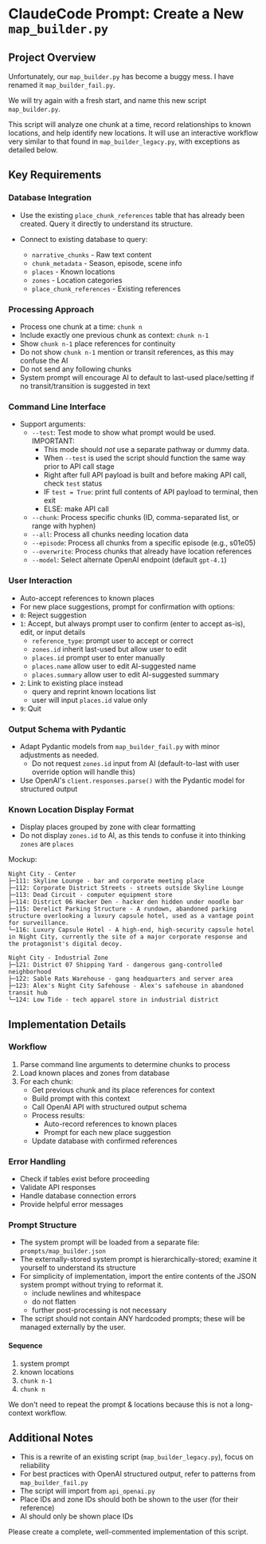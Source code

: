 # ClaudeCode Prompt: Create a New `map_builder.py`

## Project Overview
Unfortunately, our `map_builder.py` has become a buggy mess. I have renamed it `map_builder_fail.py`.

We will try again with a fresh start, and name this new script `map_builder.py`.

This script will analyze one chunk at a time, record relationships to known locations, and help identify new locations. It will use an interactive workflow very similar to that found in `map_builder_legacy.py`, with exceptions as detailed below.

## Key Requirements

### Database Integration
- Use the existing `place_chunk_references` table that has already been created. Query it directly to understand its structure.

- Connect to existing database to query:
  - `narrative_chunks` - Raw text content
  - `chunk_metadata` - Season, episode, scene info
  - `places` - Known locations
  - `zones` - Location categories
  - `place_chunk_references` - Existing references

### Processing Approach
- Process one chunk at a time: `chunk n`
- Include exactly one previous chunk as context: `chunk n-1`
- Show `chunk n-1` place references for continuity
- Do not show `chunk n-1` mention or transit references, as this may confuse the AI
- Do not send any following chunks
- System prompt will encourage AI to default to last-used place/setting if no transit/transition is suggested in text

### Command Line Interface
- Support arguments:
  - `--test`: Test mode to show what prompt would be used. IMPORTANT:
    - This mode should *not* use a separate pathway or dummy data.
    - When `--test` is used the script should function the same way prior to API call stage
    - Right after full API payload is built and before making API call, check `test` status
    - IF `test = True`: print full contents of API payload to terminal, then exit
    - ELSE: make API call
  - `--chunk`: Process specific chunks (ID, comma-separated list, or range with hyphen)
  - `--all`: Process all chunks needing location data
  - `--episode`: Process all chunks from a specific episode (e.g., s01e05)
  - `--overwrite`: Process chunks that already have location references
  - `--model`: Select alternate OpenAI endpoint (default `gpt-4.1`)

### User Interaction
- Auto-accept references to known places
- For new place suggestions, prompt for confirmation with options:
- `0`: Reject suggestion
- `1`: Accept, but always prompt user to confirm (enter to accept as-is), edit, or input details
	- `reference_type`: prompt user to accept or correct
	- `zones.id` inherit last-used but allow user to edit
	- `places.id` prompt user to enter manually
	- `places.name` allow user to edit AI-suggested name
	- `places.summary` allow user to edit AI-suggested summary
- `2`: Link to existing place instead
	- query and reprint known locations list
	- user will input `places.id` value only
- `9`: Quit


### Output Schema with Pydantic
- Adapt Pydantic models from `map_builder_fail.py` with minor adjustments as needed.
  - Do not request `zones.id` input from AI (default-to-last with user override option will handle this)
- Use OpenAI's `client.responses.parse()` with the Pydantic model for structured output

### Known Location Display Format
- Display places grouped by zone with clear formatting
- Do not display `zones.id` to AI, as this tends to confuse it into thinking `zones` are `places`

Mockup:
```
Night City - Center
├─111: Skyline Lounge - bar and corporate meeting place
├─112: Corporate District Streets - streets outside Skyline Lounge
├─113: Dead Circuit - computer equipment store
├─114: District 06 Hacker Den - hacker den hidden under noodle bar
├─115: Derelict Parking Structure - A rundown, abandoned parking structure overlooking a luxury capsule hotel, used as a vantage point for surveillance.
└─116: Luxury Capsule Hotel - A high-end, high-security capsule hotel in Night City, currently the site of a major corporate response and the protagonist's digital decoy.

Night City - Industrial Zone
├─121: District 07 Shipping Yard - dangerous gang-controlled neighborhood
├─122: Sable Rats Warehouse - gang headquarters and server area
├─123: Alex's Night City Safehouse - Alex's safehouse in abandoned transit hub
└─124: Low Tide - tech apparel store in industrial district
```

## Implementation Details

### Workflow
1. Parse command line arguments to determine chunks to process
2. Load known places and zones from database
3. For each chunk:
   - Get previous chunk and its place references for context
   - Build prompt with this context
   - Call OpenAI API with structured output schema
   - Process results:
     - Auto-record references to known places
     - Prompt for each new place suggestion
   - Update database with confirmed references

### Error Handling
- Check if tables exist before proceeding
- Validate API responses
- Handle database connection errors
- Provide helpful error messages

### Prompt Structure
- The system prompt will be loaded from a separate file: `prompts/map_builder.json`
- The externally-stored system prompt is hierarchically-stored; examine it yourself to understand its structure
- For simplicity of implementation, import the entire contents of the JSON system prompt without trying to reformat it.
	- include newlines and whitespace
	- do not flatten
	- further post-processing is not necessary
- The script should not contain ANY hardcoded prompts; these will be managed externally by the user.

#### Sequence

1. system prompt
2. known locations
3. `chunk n-1`
4. `chunk n`

We don't need to repeat the prompt & locations because this is not a long-context workflow.

## Additional Notes
- This is a rewrite of an existing script (`map_builder_legacy.py`), focus on reliability
- For best practices with OpenAI structured output, refer to patterns from `map_builder_fail.py`
- The script will import from `api_openai.py`
- Place IDs and zone IDs should both be shown to the user (for their reference)
- AI should only be shown place IDs

Please create a complete, well-commented implementation of this script.